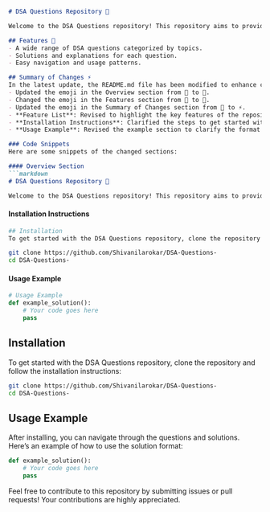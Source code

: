 ```markdown
# DSA Questions Repository 🚀

Welcome to the DSA Questions repository! This repository aims to provide a comprehensive collection of Data Structures and Algorithms (DSA) questions to help you prepare for technical interviews and enhance your problem-solving skills.

## Features 🌠
- A wide range of DSA questions categorized by topics.
- Solutions and explanations for each question.
- Easy navigation and usage patterns.

## Summary of Changes ⚡
In the latest update, the README.md file has been modified to enhance clarity and user experience:
- Updated the emoji in the Overview section from 🤩 to 🤖.
- Changed the emoji in the Features section from 🤩 to 🌠.
- Updated the emoji in the Summary of Changes section from 🌠 to ⚡.
- **Feature List**: Revised to highlight the key features of the repository.
- **Installation Instructions**: Clarified the steps to get started with the repository.
- **Usage Example**: Revised the example section to clarify the format of solutions.

### Code Snippets
Here are some snippets of the changed sections:

#### Overview Section
```markdown
# DSA Questions Repository 🤖

Welcome to the DSA Questions repository! This repository aims to provide a comprehensive collection of Data Structures and Algorithms (DSA) questions to help you prepare for technical interviews and enhance your problem-solving skills.
```

#### Installation Instructions
```bash
## Installation 
To get started with the DSA Questions repository, clone the repository and follow the installation instructions:

git clone https://github.com/Shivanilarokar/DSA-Questions-
cd DSA-Questions-
```

#### Usage Example
```python
# Usage Example
def example_solution():
    # Your code goes here
    pass
```

## Installation
To get started with the DSA Questions repository, clone the repository and follow the installation instructions:

```bash
git clone https://github.com/Shivanilarokar/DSA-Questions-
cd DSA-Questions-
```

## Usage Example
After installing, you can navigate through the questions and solutions. Here’s an example of how to use the solution format:

```python
def example_solution():
    # Your code goes here
    pass
```

Feel free to contribute to this repository by submitting issues or pull requests! Your contributions are highly appreciated.
```